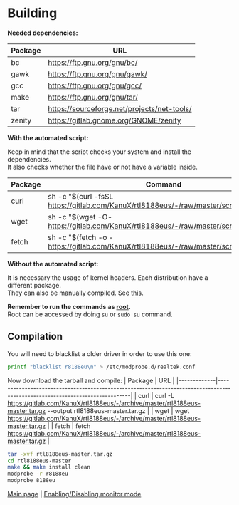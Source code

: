 Building
========

<b>Needed dependencies:</b>

|   Package     |   URL                                             |
|---------------|---------------------------------------------------|
|   bc          |   https://ftp.gnu.org/gnu/bc/                     |
|   gawk        |   https://ftp.gnu.org/gnu/gawk/                   |
|   gcc         |   https://ftp.gnu.org/gnu/gcc/                    |
|   make        |   https://ftp.gnu.org/gnu/tar/                    |
|   tar         |   https://sourceforge.net/projects/net-tools/     |
|   zenity      |   https://gitlab.gnome.org/GNOME/zenity           |

<b>With the automated script:</b>

Keep in mind that the script checks your system and install the dependencies.<br>
It also checks whether the file have or not have a variable inside.

|   Package |   Command                                                                                                 |
|-----------|-----------------------------------------------------------------------------------------------------------|
|   curl    |   sh -c "$(curl -fsSL https://gitlab.com/KanuX/rtl8188eus/-/raw/master/scripts/build.sh)"     |
|   wget    |   sh -c "$(wget -O- https://gitlab.com/KanuX/rtl8188eus/-/raw/master/scripts/build.sh)"       |
|   fetch   |   sh -c "$(fetch -o - https://gitlab.com/KanuX/rtl8188eus/-/raw/master/scripts/build.sh)"     |

<b>Without the automated script:</b>

It is necessary the usage of kernel headers. Each distribution have a different package.<br>
They can also be manually compiled. See [this](https://www.kernel.org/doc/html/latest/kbuild/modules.html).

<b>Remember to run the commands as [root](https://en.wikipedia.org/wiki/Superuser).</b><br>
Root can be accessed by doing `su` or `sudo su` command.

Compilation
------------

You will need to blacklist a older driver in order to use this one:
```sh
printf "blacklist r8188eu\n" > /etc/modprobe.d/realtek.conf
```

Now download the tarball and compile:
|   Package   |   URL                                                                                                                       |
|-------------|-----------------------------------------------------------------------------------------------------------------------------|
|   curl      |   curl -L https://gitlab.com/KanuX/rtl8188eus/-/archive/master/rtl8188eus-master.tar.gz --output rtl8188eus-master.tar.gz   |
|   wget      |   wget https://gitlab.com/KanuX/rtl8188eus/-/archive/master/rtl8188eus-master.tar.gz                                        |
|   fetch     |   fetch https://gitlab.com/KanuX/rtl8188eus/-/archive/master/rtl8188eus-master.tar.gz                                       |
```sh
tar -xvf rtl8188eus-master.tar.gz
cd rtl8188eus-master
make && make install clean
modprobe -r r8188eu
modprobe 8188eu
```

[Main page](https://gitlab.com/KanuX/rtl8188eus) | [Enabling/Disabling monitor mode](https://gitlab.com/KanuX/rtl8188eus/-/blob/master/docs/MODES.md)
